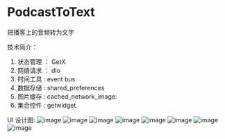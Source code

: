 # PodcastToText
把播客上的音频转为文字


技术简介：

1. 状态管理 ： GetX 
2. 网络请求 ： dio
3. 时间工具 :  event bus
4. 数据存储 :  shared_preferences
5. 图片缓存 :  cached_network_image:
6. 集合控件 :  getwidget




UI 设计图:
![image](https://github.com/linhaosheng/PodcastToText/tree/main/design_img/IMG_1248.PNG)
![image](https://github.com/linhaosheng/PodcastToText/tree/main/design_img/IMG_1247.PNG)
![image](https://github.com/linhaosheng/PodcastToText/tree/main/design_img/IMG_1246.PNG)
![image](https://github.com/linhaosheng/PodcastToText/tree/main/design_img/IMG_1245.PNG)
![image](https://github.com/linhaosheng/PodcastToText/tree/main/design_img/IMG_1244.PNG)
![image](https://github.com/linhaosheng/PodcastToText/tree/main/design_img/IMG_1243.PNG)
![image](https://github.com/linhaosheng/PodcastToText/tree/main/design_img/IMG_1242.PNG)
![image](https://github.com/linhaosheng/PodcastToText/tree/main/design_img/IMG_1241.PNG)
